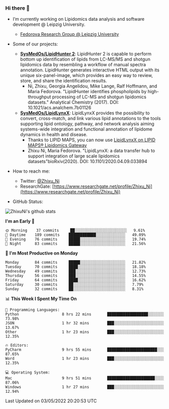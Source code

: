 ### Hi there 👋

- I’m currently working on Lipidomics data analysis and software development @ Leipzig University.
  + [Fedorova Research Group @ Leipzig University](https://home.uni-leipzig.de/fedorova/)
- Some of our projects:
  + **[SysMedOs/LipidHunter 2](https://github.com/SysMedOs/lipidhunter)**: LipidHunter 2 is capable to perform bottom up identification of lipids from LC-MS/MS and shotgun lipidomics data by resembling a workflow of manual spectra annotation. LipidHunter generates interactive HTML output with its unique six-panel-image, which provides an easy way to review, store, and share the identification results. 
    * Ni, Zhixu, Georgia Angelidou, Mike Lange, Ralf Hoffmann, and Maria Fedorova. "LipidHunter identifies phospholipids by high-throughput processing of LC-MS and shotgun lipidomics datasets." Analytical Chemistry (2017). DOI: 10.1021/acs.analchem.7b01126
  + **[SysMedOs/LipidLynxX](https://github.com/SysMedOs/LipidLynxX)**: LipidLynxX provides the possibility to convert, cross-match, and link various lipid annotations to the tools supporting lipid ontology, pathway, and network analysis aiming systems-wide integration and functional annotation of lipidome dynamics in health and disease.
    * Thanks to LIPID MAPS, you can now use [LipidLynxX on LIPID MAPS® Lipidomics Gateway](http://lipidmaps.org/lipidlynxx/)
    * Zhixu Ni, Maria Fedorova. "LipidLynxX: a data transfer hub to support integration of large scale lipidomics datasets"bioRxiv(2020). DOI: 10.1101/2020.04.09.033894
- How to reach me:
  + Twitter: [@Zhixu_Ni](https://twitter.com/Zhixu_Ni)
  + ResearchGate: [https://www.researchgate.net/profile/Zhixu_Ni](https://www.researchgate.net/profile/Zhixu_Ni)

- GitHub Status:

![ZhixuNi's github stats](https://github-readme-stats.vercel.app/api?username=ZhixuNi&show_icons=true&hide=issues)

<!--START_SECTION:waka-->
**I'm an Early 🐤** 

```text
🌞 Morning    37 commits     ██░░░░░░░░░░░░░░░░░░░░░░░   9.61% 
🌆 Daytime    189 commits    ████████████░░░░░░░░░░░░░   49.09% 
🌃 Evening    76 commits     █████░░░░░░░░░░░░░░░░░░░░   19.74% 
🌙 Night      83 commits     █████░░░░░░░░░░░░░░░░░░░░   21.56%

```
📅 **I'm Most Productive on Monday** 

```text
Monday       84 commits     █████░░░░░░░░░░░░░░░░░░░░   21.82% 
Tuesday      70 commits     ████░░░░░░░░░░░░░░░░░░░░░   18.18% 
Wednesday    49 commits     ███░░░░░░░░░░░░░░░░░░░░░░   12.73% 
Thursday     56 commits     ███░░░░░░░░░░░░░░░░░░░░░░   14.55% 
Friday       64 commits     ████░░░░░░░░░░░░░░░░░░░░░   16.62% 
Saturday     30 commits     ██░░░░░░░░░░░░░░░░░░░░░░░   7.79% 
Sunday       32 commits     ██░░░░░░░░░░░░░░░░░░░░░░░   8.31%

```


📊 **This Week I Spent My Time On** 

```text
💬 Programming Languages: 
Python                   8 hrs 22 mins       ██████████████████░░░░░░░   73.98% 
JSON                     1 hr 32 mins        ███░░░░░░░░░░░░░░░░░░░░░░   13.67% 
Other                    1 hr 23 mins        ███░░░░░░░░░░░░░░░░░░░░░░   12.35%

🔥 Editors: 
PyCharm                  9 hrs 55 mins       ██████████████████████░░░   87.65% 
Word                     1 hr 23 mins        ███░░░░░░░░░░░░░░░░░░░░░░   12.35%

💻 Operating System: 
Mac                      9 hrs 51 mins       █████████████████████░░░░   87.06% 
Windows                  1 hr 27 mins        ███░░░░░░░░░░░░░░░░░░░░░░   12.94%

```


 Last Updated on 03/05/2022 20:20:53 UTC
<!--END_SECTION:waka-->
